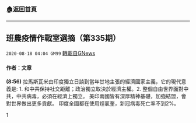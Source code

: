 ###  [:house:返回首頁](https://github.com/ourhimalayas/txt)
---

## 班農疫情作戰室選摘（第335期）
`2020-08-18 04:04 GM99` [轉載自GNews](https://gnews.org/zh-hant/300407/)

#### **作者：文章**



**(8:56)**
拉馬斯瓦米由印度獨立日談到當年甘地主張的經濟國家主義，它的現代意義是: 1. 和中共保持社交距離；政治獨立取決於經濟主權。2. 整個自由世界面對中共，中共病毒，必須在經濟上獨立。
美印兩國皆有深厚精神基礎，加強結盟，會對世界做出更多貢獻。
印度全國都在使用烴氯奎，新冠病毒死亡率不到2%。



1
